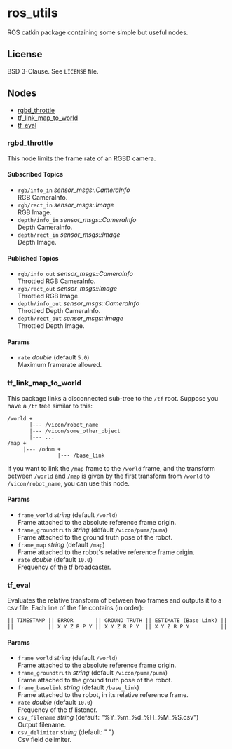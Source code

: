 # ros_utils

ROS catkin package containing some simple but useful nodes.



## License

BSD 3-Clause. See `LICENSE` file.



## Nodes

- [rgbd_throttle](#rgbd_throttle)
- [tf_link_map_to_world](#tf_link_map_to_world)
- [tf_eval](#tf_eval)


### rgbd_throttle
This node limits the frame rate of an RGBD camera.

#### Subscribed Topics
- `rgb/info_in` *sensor_msgs::CameraInfo*<br/>
  RGB CameraInfo.
- `rgb/rect_in` *sensor_msgs::Image*<br/>
  RGB Image.
- `depth/info_in` *sensor_msgs::CameraInfo*<br/>
  Depth CameraInfo.
- `depth/rect_in` *sensor_msgs::Image*<br/>
  Depth Image.

#### Published Topics
- `rgb/info_out` *sensor_msgs::CameraInfo*<br/>
  Throttled RGB CameraInfo.
- `rgb/rect_out` *sensor_msgs::Image*<br/>
  Throttled RGB Image.
- `depth/info_out` *sensor_msgs::CameraInfo*<br/>
  Throttled Depth CameraInfo.
- `depth/rect_out` *sensor_msgs::Image*<br/>
  Throttled Depth Image.

#### Params
- `rate` *double* (default `5.0`)<br/>
  Maximum framerate allowed.


### tf_link_map_to_world
This package links a disconnected sub-tree to the `/tf` root.
Suppose you have a `/tf` tree similar to this:
```
/world +
       |--- /vicon/robot_name
       |--- /vicon/some_other_object
       |--- ...
/map +
     |--- /odom +
                |--- /base_link
```
If you want to link the `/map` frame to the `/world` frame, and the transform
between `/world` and `/map` is given by the first transform from
`/world` to `/vicon/robot_name`, you can use this node.

#### Params
- `frame_world` *string* (default `/world`)<br/>
  Frame attached to the absolute reference frame origin.
- `frame_groundtruth` *string* (default `/vicon/puma/puma`)<br/>
  Frame attached to the ground truth pose of the robot.
- `frame_map` *string* (default `/map`)<br/>
  Frame attached to the robot's relative reference frame origin.
- `rate` *double* (default `10.0`)<br/>
  Frequency of the tf broadcaster.


### tf_eval
Evaluates the relative transform of between two frames and outputs it to a csv
file. Each line of the file contains (in order):
```
|| TIMESTAMP || ERROR       || GROUND TRUTH || ESTIMATE (Base Link) ||
||           || X Y Z R P Y || X Y Z R P Y  || X Y Z R P Y          ||
```

#### Params
- `frame_world` *string* (default `/world`)<br/>
  Frame attached to the absolute reference frame origin.
- `frame_groundtruth` *string* (default `/vicon/puma/puma`)<br/>
  Frame attached to the ground truth pose of the robot.
- `frame_baselink` *string* (default `/base_link`)<br/>
  Frame attached to the robot, in its relative reference frame.
- `rate` *double* (default `10.0`)<br/>
  Frequency of the tf listener.
- `csv_filename` *string* (default: "%Y_%m_%d_%H_%M_%S.csv")<br/>
  Output filename.
- `csv_delimiter` *string* (default: " ")<br/>
  Csv field delimiter.

